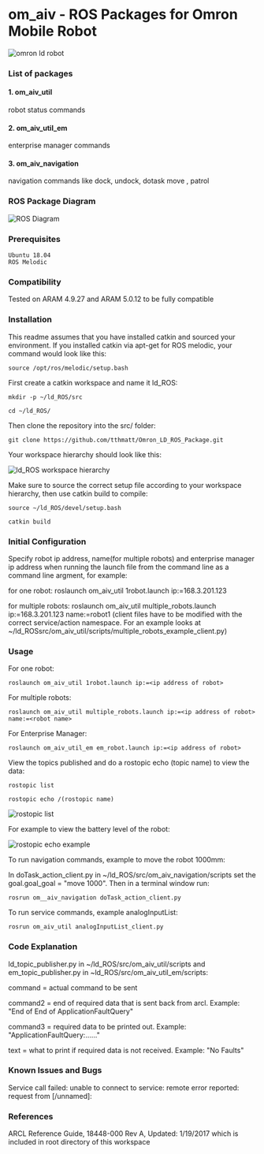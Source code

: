 # om_aiv - ROS Packages for Omron Mobile Robot

![omron ld robot](https://d2t1xqejof9utc.cloudfront.net/screenshots/pics/440c4d03c225fbe74adf238d73ed8f00/large.png "omron ld robot")
### List of packages
#### 1. om_aiv_util
robot status commands 

#### 2. om_aiv_util_em
enterprise manager commands 

#### 3. om_aiv_navigation
navigation commands like dock, undock, dotask move , patrol

### ROS Package Diagram
![ROS Diagram](https://user-images.githubusercontent.com/8951670/70206708-5d230a00-1763-11ea-8130-cacf282a0965.png)

### Prerequisites
```
Ubuntu 18.04
ROS Melodic 
```
### Compatibility

Tested on ARAM 4.9.27 and ARAM 5.0.12 to be fully compatible

### Installation

This readme assumes that you have installed catkin and sourced your environment. If you installed catkin via apt-get for ROS melodic, your command would look like this:
```
source /opt/ros/melodic/setup.bash
```
First create a catkin workspace and name it ld_ROS:
```
mkdir -p ~/ld_ROS/src

cd ~/ld_ROS/
```
Then clone the repository into the src/ folder:
```
git clone https://github.com/tthmatt/Omron_LD_ROS_Package.git
```
Your workspace hierarchy should look like this:

![ld_ROS workspace hierarchy](https://user-images.githubusercontent.com/8951670/69391247-2c77b500-0d0d-11ea-86ba-6e29d512abf4.png)

Make sure to source the correct setup file according to your workspace hierarchy, then use catkin build to compile:
```
source ~/ld_ROS/devel/setup.bash

catkin build
```
### Initial Configuration
Specify robot ip address, name(for multiple robots) and enterprise manager ip address when running the launch file from the command line as a command line argment, for example:

for one robot: roslaunch om_aiv_util 1robot.launch ip:=168.3.201.123 

for multiple robots: roslaunch om_aiv_util multiple_robots.launch ip:=168.3.201.123 name:=robot1 
(client files have to be modified with the correct service/action namespace. For an example looks at ~/ld_ROSsrc/om_aiv_util/scripts/multiple_robots_example_client.py)

### Usage
For one robot:
```
roslaunch om_aiv_util 1robot.launch ip:=<ip address of robot>
```
For multiple robots:
```
roslaunch om_aiv_util multiple_robots.launch ip:=<ip address of robot> name:=<robot name>
```
For Enterprise Manager:
```
roslaunch om_aiv_util_em em_robot.launch ip:=<ip address of robot>
```

View the topics published and do a rostopic echo (topic name) to view the data:
```
rostopic list

rostopic echo /(rostopic name)
```
![rostopic list](https://user-images.githubusercontent.com/8951670/69392258-68f8e000-0d10-11ea-8597-a2c577feb3b5.png)

For example to view the battery level of the robot:

![rostopic echo example](https://user-images.githubusercontent.com/8951670/69392375-cdb43a80-0d10-11ea-8da4-8e39f4f72525.png)

To run navigation commands, example to move the robot 1000mm:

In doTask_action_client.py in ~/ld_ROS/src/om_aiv_navigation/scripts set the goal.goal_goal = "move 1000". Then in a terminal window run:
```
rosrun om__aiv_navigation doTask_action_client.py
```
To run service commands, example analogInputList:
```
rosrun om_aiv_util analogInputList_client.py
```

### Code Explanation
ld_topic_publisher.py in ~/ld_ROS/src/om_aiv_util/scripts and em_topic_publisher.py in ~ld_ROS/src/om_aiv_util_em/scripts: 

command = actual command to be sent

command2 = end of required data that is sent back from arcl. Example: "End of End of ApplicationFaultQuery"

command3 = required data to be printed out. Example: "ApplicationFaultQuery:......"

text = what to print if required data is not received. Example: "No Faults"

### Known Issues and Bugs
Service call failed: unable to connect to service: remote error reported: request from \[/unnamed]:

### References
ARCL Reference Guide, 18448-000 Rev A, Updated: 1/19/2017 which is included in root directory of this workspace
